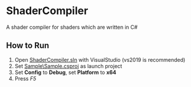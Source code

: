 # ShaderCompiler
A shader compiler for shaders which are written in C#

## How to Run

1. Open [ShaderCompiler.sln](ShaderCompiler.sln) with VisualStudio (vs2019 is recommended)
2. Set [Sample\Sample.csproj](Sample\Sample.csproj) as launch project
3. Set **Config** to **Debug**, set **Platform** to **x64**
4. Press *F5*